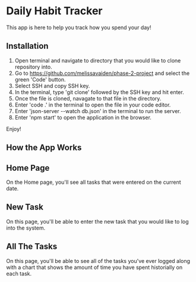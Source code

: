 # Daily Habit Tracker

This app is here to help you track how you spend your day! 

## Installation

1. Open terminal and navigate to directory that you would like to clone repository into.
2. Go to https://github.com/melissavaiden/phase-2-project and select the green 'Code' button.
3. Select SSH and copy SSH key.
4. In the terminal, type 'git clone' followed by the SSH key and hit enter.
5. Once the file is cloned, navagate to that file in the directory.
6. Enter 'code .' in the terminal to open the file in your code editor.
7. Enter 'json-server --watch db.json' in the terminal to run the server. 
8. Enter 'npm start' to open the application in the browser. 

Enjoy!

## How the App Works

## Home Page
On the Home page, you'll see all tasks that were entered on the current date. 
## New Task
On this page, you'll be able to enter the new task that you would like to log into the system. 
## All The Tasks
On this page, you'll be able to see all of the tasks you've ever logged along with a chart that shows the amount of time you have spent historially on each task. 